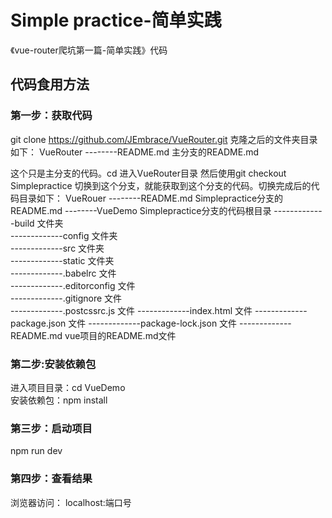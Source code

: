 # Simple practice-简单实践   
《vue-router爬坑第一篇-简单实践》代码  
## 代码食用方法
### 第一步：获取代码
git clone https://github.com/JEmbrace/VueRouter.git
克隆之后的文件夹目录如下：
VueRouter
--------README.md           主分支的README.md

这个只是主分支的代码。cd 进入VueRouter目录
然后使用git checkout Simplepractice 切换到这个分支，就能获取到这个分支的代码。切换完成后的代码目录如下：
VueRouer
--------README.md           Simplepractice分支的README.md
--------VueDemo             Simplepractice分支的代码根目录
-------------build          文件夹   
-------------config         文件夹   
-------------src            文件夹   
-------------static         文件夹   
-------------.babelrc       文件  
-------------.editorconfig  文件   
-------------.gitignore     文件   
-------------.postcssrc.js  文件
-------------index.html     文件
-------------package.json   文件
-------------package-lock.json 文件
-------------README.md         vue项目的README.md文件

### 第二步:安装依赖包    
进入项目目录：cd VueDemo   
安装依赖包：npm install    
### 第三步：启动项目   
npm run dev   
### 第四步：查看结果
浏览器访问：   localhost:端口号

